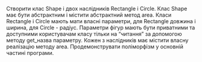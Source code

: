 Створити клас Shape і двох наслідників Rectangle і Circle. Клас Shape має бути абстрактним і містити абстрактний метод area. Класи Rectangle і Circle мають мати власні 
параметри, для Rectangle довжина і ширина, для Circle - радіус. Параметри фігур мають бути приватними та доступними користувачам класу тільки на “читання” за допомогою 
методу get_назва параметру. Кожен з наслідників має містити власну реалізацію методу area. Продемонструвати поліморфізм у основній частині програми.


